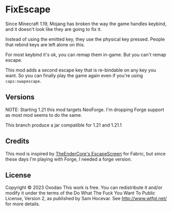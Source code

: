 # FixEscape

Since Minecraft 1.19, Mojang has broken the way the game handles keybind, and it doesn't look like they are going to fix it.

Instead of using the emitted key, they use the physical key pressed. People that rebind keys are left alone on this.

For most keybind it's ok, you can remap them in-game. But you can't remap escape.

This mod adds a second escape key that is re-bindable on any key you want. So you can finally play the game again even if you're using `caps:swapescape`.

## Versions

NOTE: Starting 1.21 this mod targets NeoForge. I'm dropping Forge support as most mod seems to do the same.

This branch produce a jar compatible for 1.21 and 1.21.1


## Credits

This mod is inspired by [TheEnderCore's EscapeScreen](https://github.com/theendercore/EscapeScreen) for Fabric, but since these days I'm playing with Forge, I needed a forge version.


## License

Copyright © 2023 Oxodao
This work is free. You can redistribute it and/or modify it under the
terms of the Do What The Fuck You Want To Public License, Version 2,
as published by Sam Hocevar. See http://www.wtfpl.net/ for more details.
